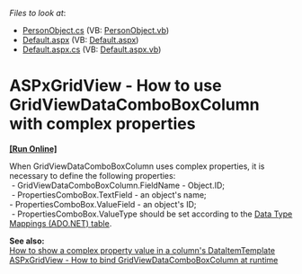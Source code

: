 <!-- default file list -->
*Files to look at*:

* [PersonObject.cs](./CS/WebSite/App_Code/PersonObject.cs) (VB: [PersonObject.vb](./VB/WebSite/App_Code/PersonObject.vb))
* [Default.aspx](./CS/WebSite/Default.aspx) (VB: [Default.aspx](./VB/WebSite/Default.aspx))
* [Default.aspx.cs](./CS/WebSite/Default.aspx.cs) (VB: [Default.aspx.vb](./VB/WebSite/Default.aspx.vb))
<!-- default file list end -->
# ASPxGridView - How to use GridViewDataComboBoxColumn with complex properties 
<!-- run online -->
**[[Run Online]](https://codecentral.devexpress.com/e3593/)**
<!-- run online end -->


<p>When GridViewDataComboBoxColumn uses complex properties, it is necessary to define the following properties:<br />
 - GridViewDataComboBoxColumn.FieldName - Object.ID;<br />
 - PropertiesComboBox.TextField - an object's name;<br />
- PropertiesComboBox.ValueField - an object's ID;<br />
 - PropertiesComboBox.ValueType should be set according to the <a href="http://msdn.microsoft.com/en-us/library/cc716729.aspx"><u>Data Type Mappings (ADO.NET) table</u></a>.</p><p><strong>See also:</strong><br />
<a href="https://www.devexpress.com/Support/Center/p/E171">How to show a complex property value in a column's DataItemTemplate</a><br />
<a href="https://www.devexpress.com/Support/Center/p/E3591">ASPxGridView - How to bind GridViewDataComboBoxColumn at runtime</a></p>

<br/>


